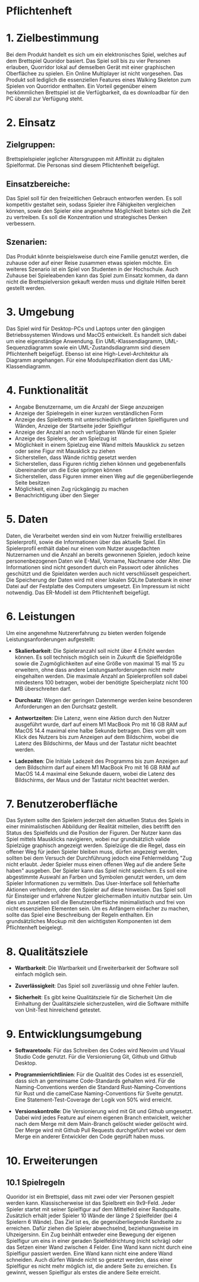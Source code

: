 # Pflichtenheft

# 1. Zielbestimmung
Bei dem Produkt handelt es sich um ein elektronisches
Spiel, welches auf dem Brettspiel Quoridor basiert. Das Spiel soll bis zu vier
Personen erlauben, Quorridor lokal auf demselben Gerät mit einer graphischen
Oberflächee zu spielen. Ein Online Multiplayer ist nicht vorgesehen. Das
Produkt soll lediglich die essenziellen Features eines Walking Skeleton zum
Spielen von Quorridor enthalten. Ein Vorteil gegenüber einem herkömmlichen
Brettspiel ist die Verfügbarkeit, da es downloadbar für den PC überall zur
Verfügung steht.

# 2. Einsatz 

## Zielgruppen:
Brettspielspieler jeglicher Altersgruppen mit Affinität zu
digitalen Spielformat. Die Personas sind diesem Pflichtenheft beigefügt.

## Einsatzbereiche:
Das Spiel soll für den freizeitlichen Gebrauch entworfen
werden. Es soll kompetitiv gestaltet sein, sodass Spieler ihre Fähigkeiten
vergleichen können, sowie den Spieler eine angenehme Möglichkeit bieten sich
die Zeit zu vertreiben. Es soll die Konzentration und strategisches Denken
verbessern.

## Szenarien:
Das Produkt könnte beispielsweise durch eine Familie genutzt
werden, die zuhause oder auf einer Reise zusammen etwas spielen möchte. Ein
weiteres Szenario ist ein Spiel von Studenten in der Hochschule. Auch Zuhause
bei Spieleabenden kann das Spiel zum Einsatz kommen, da dann nicht die
Brettspielversion gekauft werden muss und digitale Hilfen bereit gestellt
werden.

# 3. Umgebung
Das Spiel wird für Desktop-PCs und Laptops unter den gängigen
Betriebssystemen Windows und MacOS entwickelt. Es handelt sich dabei um eine
eigenständige Anwendung. Ein UML-Klassendiagramm, UML-Sequenzdiagramm sowie ein
UML-Zustandsdiagramm sind diesem Pflichtenheft beigefügt. Ebenso ist eine
High-Level-Architektur als Diagramm angehangen. Für eine Modulspezifikation
dient das UML-Klassendiagramm.

# 4. Funktionalität
- Angabe Benutzername, um die Anzahl der Siege anzuzeigen
- Anzeige der Spielregeln in einer kurzen verständlichen Form
- Anzeige des Spielbretts mit unterschiedlich gefärbten Spielfiguren und
  Wänden, Anzeige der Startseite jeder Spielfigur
- Anzeige der Anzahl an noch verfügbaren Wände für einen Spieler
- Anzeige des Spielers, der am Spielzug ist
- Möglichkeit in einem Spielzug eine Wand mittels Mausklick zu setzen oder
  seine Figur mit Mausklick zu ziehen
- Sicherstellen, dass Wände richtig gesetzt werden
- Sicherstellen, dass Figuren richtig ziehen können und gegebenenfalls
  übereinander um die Ecke springen können
- Sicherstellen, dass Figuren immer einen Weg auf die gegenüberliegende Seite
  besitzen
- Möglichkeit, einen Zug rückgängig zu machen
- Benachrichtigung über den Sieger

# 5. Daten
Daten, die Verarbeitet werden sind ein vom Nutzer freiwillig
erstellbares Spielerprofil, sowie die Informationen über das aktuelle Spiel.
Ein Spielerprofil enthält dabei nur einen vom Nutzer ausgedachten Nutzernamen
und die Anzahl an bereits gewonnenen Spielen, jedoch keine personenbezogenen
Daten wie E-Mail, Vorname, Nachname oder Alter. Die Informationen sind nicht
gesondert durch ein Passwort oder ähnliches geschützt und die Spieldaten werden
auch nicht verschlüsselt gespeichert. Die Speicherung der Daten wird mit einer
lokalen SQLite Datenbank in einer Datei auf der Festplatte des Computers
umgesetzt. Ein Impressum ist nicht notwendig. Das ER-Modell ist dem
Pflichtenheft beigefügt.

# 6. Leistungen
Um eine angenehme Nutzererfahrung zu bieten werden folgende
Leistungsanforderungen aufgestellt:
- **Skalierbarkeit**: Die Spieleranzahl soll nicht über 4 Erhöht werden können. Es
  soll technisch möglich sein in Zukunft die Spielfeldgröße sowie die
  Zugmöglichkeiten auf eine Größe von maximal 15 mal 15 zu erweitern, ohne dass
  andere Leistungsanforderungen nicht mehr eingehalten werden. Die maximale
  Anzahl an Spielerprofilen soll dabei mindestens 100 betragen, wobei der
  benötigte Speicherplatz nicht 100 MB überschreiten darf.

- **Durchsatz**: Wegen der geringen Datenmenge werden keine besonderen
  Anforderungen an den Durchsatz gestellt.

- **Antwortzeiten**: Die Latenz, wenn eine Aktion durch den Nutzer ausgeführt
  wurde, darf auf einem M1 MacBook Pro mit 16 GB RAM auf MacOS 14.4 maximal
  eine halbe Sekunde betragen. Dies vom gilt vom Klick des Nutzers bis zum
  Anzeigen auf dem Bildschirm, wobei die Latenz des Bildschirms, der Maus und
  der Tastatur nicht beachtet werden. 

- **Ladezeiten**: Die Initiale Ladezeit des Programms bis zum Anzeigen auf dem
  Bildschirm darf auf einem M1 MacBook Pro mit 16 GB RAM auf MacOS 14.4 maximal
  eine Sekunde dauern, wobei die Latenz des Bildschirms, der Maus und der
  Tastatur nicht beachtet werden.

# 7. Benutzeroberfläche
Das System sollte den Spielern jederzeit den aktuellen
Status des Spiels in einer minimalistischen Abbildung der Realität mitteilen,
dies betrifft den Status des Spielfelds und die Position der Figuren. Der
Nutzer kann das Spiel mittels Mausklicks navigieren, wobei nur grundsätzlich
valide Spielzüge graphisch angezeigt werden. Spielzüge die die Regel, dass ein
offener Weg für jeden Spieler bleiben muss, dürfen angezeigt werden, sollten
bei dem Versuch der Durchführung jedoch eine Fehlermeldung "Zug nicht erlaubt.
Jeder Spieler muss einen offenen Weg auf die andere Seite haben" ausgeben. Der
Spieler kann das Spiel nicht speichern. Es soll eine abgestimmte Auswahl an
Farben und Symbolen genutzt werden, um dem Spieler Informationen zu vermitteln.
Das User-Interface soll fehlerhafte Aktionen verhindern, oder den Spieler auf
diese hinweisen. Das Spiel soll für Einsteiger und erfahrene Nutzer
gleichermaßen intuitiv nutzbar sein. Um dies um zusetzen soll die
Benutzeroberfläche minimalistisch und frei von nicht essenziellen Elementen
sein. Um es Anfängern einfacher zu machen, sollte das Spiel eine Beschreibung
der Regeln enthalten. Ein grundsätzliches Mockup mit den wichtigsten
Komponenten ist dem Pflichtenheft beigelegt.

# 8. Qualitätsziele

- **Wartbarkeit**: Die Wartbarkeit und Erweiterbarkeit der Software soll einfach
  möglich sein.

- **Zuverlässigkeit**: Das Spiel soll zuverlässig und ohne Fehler laufen.

- **Sicherheit**: Es gibt keine Qualitätsziele für die Sicherheit Um die Einhaltung
  der Qualitätsziele sicherzustellen, wird die Software mithilfe von Unit-Test
  hinreichend getestet.

# 9. Entwicklungsumgebung

- **Softwaretools**: Für das Schreiben des Codes wird Neovim und Visual Studio Code
  genutzt. Für die Versionierung Git, Github und Github Desktop.

- **Programmierrichtlinien**: Für die Qualität des Codes ist es essenziell, dass
  sich an gemeinsame Code-Standards gehalten wird. Für die Naming-Conventions
  werden die Standard Rust-Naming-Conventions für Rust und die camelCase
  Naming-Conventions für Svelte genutzt. Eine Statement-Test-Coverage  der
  Logik von 50% wird erreicht.

- **Versionskontrolle**: Die Versionierung wird mit Git und Github umgesetzt. Dabei
  wird jedes Feature auf einem eigenen Branch entwickelt, welcher nach dem
  Merge mit dem Main-Branch gelöscht wieder gelöscht wird. Der Merge wird mit
  Github Pull Requests durchgeführt wobei vor dem Merge ein anderer Entwickler
  den Code geprüft haben muss.

# 10. Erweiterungen

## 10.1 Spielregeln
Quoridor ist ein Brettspiel, dass mit zwei oder vier
Personen gespielt werden kann. Klassischerweise ist das Spielbrett ein
9x9-Feld. Jeder Spieler startet mit seiner Spielfigur auf dem Mittelfeld einer
Randspalte. Zusätzlich erhält jeder Spieler 10 Wände der länge 2 Spielfelder
(bei 4 Spielern 6 Wände). Das Ziel ist es, die gegenüberliegende Randseite zu
erreichen. Dafür ziehen die Spieler abwechselnd, beziehungsweise im
Uhzeigersinn. Ein Zug beinhält entweder eine Bewegung der eigenen Spielfigur um
eins in einer geraden Spielfeldrichtung (nicht schräg) oder das Setzen einer
Wand  zwischen 4 Felder. Eine Wand kann nicht durch eine Spielfigur passiert
werden. Eine Wand kann nicht eine andere Wand schneiden. Auch dürfen Wände
nicht so gesetzt werden, dass einer Spielfigur es nicht mehr möglich ist, die
andere Seite zu erreichen. Es gewinnt, wessen Spielfigur als erstes die andere
Seite erreicht.
